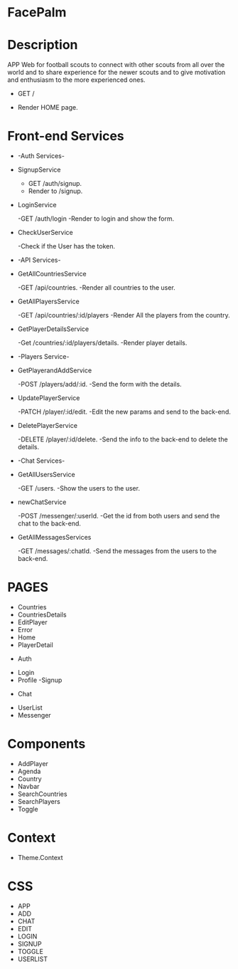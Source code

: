 
# FacePalm


# Description
APP Web for football scouts to connect with other scouts from all over the world and to share experience for the newer scouts and to give motivation and enthusiasm to the more experienced ones.


* GET /

- Render HOME page.

# Front-end Services

* -Auth Services-

* SignupService 

    - GET /auth/signup.
    - Render to /signup.

* LoginService

   -GET /auth/login
   -Render to login and show the form.

* CheckUserService

    -Check if the User has the token.

* -API Services-

* GetAllCountriesService

    -GET /api/countries.
    -Render all countries to the user.

* GetAllPlayersService

    -GET /api/countries/:id/players
    -Render All the players from the country.

* GetPlayerDetailsService

    -Get /countries/:id/players/details.
    -Render player details.

* -Players Service-

* GetPlayerandAddService

    -POST /players/add/:id.
    -Send the form with the details.

* UpdatePlayerService

    -PATCH /player/:id/edit.
    -Edit the new params and send to the back-end.

* DeletePlayerService

    -DELETE /player/:id/delete.
    -Send the info to the back-end to delete the details.

* -Chat Services-

* GetAllUsersService

    -GET /users.
    -Show the users to the user.

* newChatService

    -POST /messenger/:userId.
    -Get the id from both users and send the chat to the back-end.

* GetAllMessagesServices

    -GET /messages/:chatId.
    -Send the messages from the users to the back-end.

# PAGES

- Countries
- CountriesDetails
- EditPlayer
- Error
- Home
- PlayerDetail

* Auth

- Login
- Profile
-Signup

* Chat

- UserList
- Messenger

# Components

- AddPlayer
- Agenda
- Country
- Navbar
- SearchCountries
- SearchPlayers
- Toggle

# Context

- Theme.Context

# CSS

- APP
- ADD
- CHAT
- EDIT
- LOGIN
- SIGNUP
- TOGGLE
- USERLIST